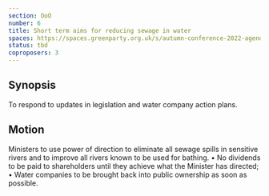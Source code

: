 ```yaml
---
section: OoO
number: 6
title: Short term aims for reducing sewage in water
spaces: https://spaces.greenparty.org.uk/s/autumn-conference-2022-agenda-forum/?contentId=101943
status: tbd
coproposers: 3
---
```

## Synopsis
To respond to updates in legislation and water company action plans.

## Motion
Ministers to use power of direction to eliminate all sewage spills in sensitive rivers and to improve all rivers known to be used for bathing.
• No dividends to be paid to shareholders until they achieve what the Minister has directed;
• Water companies to be brought back into public ownership as soon as possible.
